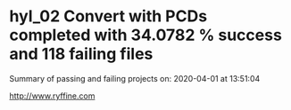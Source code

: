 # hyl_02 Convert with PCDs completed with 34.0782 % success and 118 failing files

Summary of passing and failing projects on: 2020-04-01 at 13:51:04

http://www.ryffine.com
